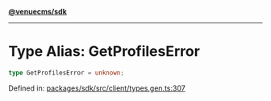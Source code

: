 [**@venuecms/sdk**](../Index.md)

***

# Type Alias: GetProfilesError

```ts
type GetProfilesError = unknown;
```

Defined in: [packages/sdk/src/client/types.gen.ts:307](https://github.com/venuecms/sdk/blob/f0a33ef2da5aac33574dc9934ae8ba73e5fde3eb/packages/sdk/src/client/types.gen.ts#L307)
